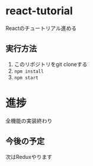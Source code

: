 # react-tutorial

Reactのチュートリアル進める

## 実行方法
1. このリポジトリをgit cloneする
2. ```npm install```
3. ```npm start```

# 進捗
全機能の実装終わり

## 今後の予定
次はReduxやります
